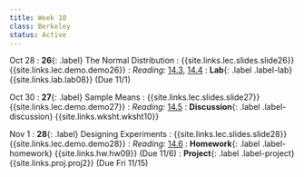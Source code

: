 ```yaml
---
title: Week 10
class: Berkeley
status: Active
---
```


Oct 28
: **26**{: .label} The Normal Distribution
    : {{site.links.lec.slides.slide26}} {{site.links.lec.demo.demo26}}
: _Reading:_ [14.3](https://inferentialthinking.com/chapters/14/3/SD_and_the_Normal_Curve.html), [14.4](https://inferentialthinking.com/chapters/14/4/Central_Limit_Theorem.html)
: **Lab**{: .label .label-lab} {{site.links.lab.lab08}} (Due 11/1)

Oct 30
: **27**{: .label} Sample Means
    : {{site.links.lec.slides.slide27}} {{site.links.lec.demo.demo27}}
: _Reading:_ [14.5](https://inferentialthinking.com/chapters/14/5/Variability_of_the_Sample_Mean.html)
: **Discussion**{: .label .label-discussion} {{site.links.wksht.wksht10}}

Nov 1
: **28**{: .label} Designing Experiments
  : {{site.links.lec.slides.slide28}} {{site.links.lec.demo.demo28}}
: _Reading:_ [14.6](https://inferentialthinking.com/chapters/14/6/Choosing_a_Sample_Size.html)
: **Homework**{: .label .label-homework} {{site.links.hw.hw09}} (Due 11/6)
: **Project**{: .label .label-project} {{site.links.proj.proj2}} (Due Fri 11/15)